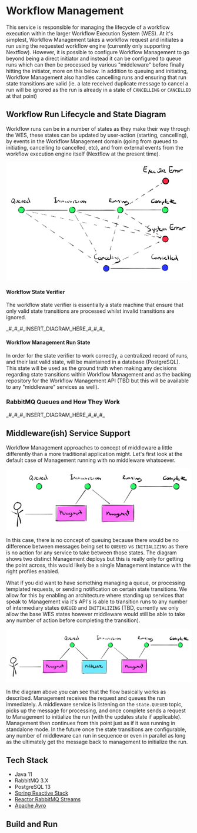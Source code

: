 # Workflow Management

This service is responsible for managing the lifecycle of a workflow execution within the larger Workflow Execution System (WES).
At it's simplest, Workflow Management takes a workflow request and initiates a run using the requested workflow engine (currently only supporting Nextflow).
However, it is possible to configure Workflow Management to go beyond being a direct initiator and instead it can be configured to queue runs
which can then be processed by various "middleware" before finally hitting the initiator, more on this below. In addition to queuing and initiating,
Workflow Management also handles cancelling runs and ensuring that run state transitions are valid (ie. a late received duplicate message to cancel a run
will be ignored as the run is already in a state of `CANCELLING` or `CANCELLED` at that point)

## Workflow Run Lifecycle and State Diagram

Workflow runs can be in a number of states as they make their way through the WES, these states can be updated by user-action (starting, cancelling),
by events in the Workflow Management domain (going from queued to initiating, cancelling to cancelled, etc), and from external events from the workflow
execution engine itself (Nextflow at the present time).

![WES States Diagram](docs/WES%20States%20and%20Transitions.png)

#### Workflow State Verifier

The workflow state verifier is essentially a state machine that ensure that only valid state transitions are processed whilst invalid transitions are ignored.

\_#\_#\_#\_INSERT_DIAGRAM_HERE\_#\_#\_#\_

#### Workflow Management Run State

In order for the state verifier to work correctly, a centralized record of runs, and their last valid state, will be maintained in a database (PostgreSQL).
This state will be used as the ground truth when making any decisions regarding state transitions within Workflow Management and as the backing repository
for the Workflow Management API (TBD but this will be available to any "middleware" services as well). 

### RabbitMQ Queues and How They Work

\_#\_#\_#\_INSERT_DIAGRAM_HERE\_#\_#\_#\_

## Middleware(ish) Service Support

Workflow Management approaches to concept of middleware a little differently than a more traditional application might. Let's first look at the default case of Management
running with no middleware whatsoever.

![Management - Standalone](docs/Managment%20Standalone.png)

In this case, there is no concept of queuing because there would be no difference between messages being set to `QUEUED` vs `INITIALIZING` as there is no action for any service to
take between those states. The diagram shows two distinct Management deploys but this is really only for getting the point across, this would likely be a single Management instance with
the right profiles enabled.

What if you did want to have something managing a queue, or processing templated requests, or sending notification on certain state transitions. We allow for this by enabling an
architecture where standing up services that speak to Management via it's API's is able to transition runs to any number of intermediary states `QUEUED` and `INITIALIZING`
(TBD, currently we only allow the base WES states however middleware would still be able to take any number of action before completing the transition).

![Management - Middleware(ish)](docs/Managment%20with%20Middleware.png)

In the diagram above you can see that the flow basically works as described. Management receives the request and queues the run immediately. A middleware service is listening on the `state.QUEUED` topic,
picks up the message for processing, and once complete sends a request to Management to initialize the run (with the updates state if applicable). Management then continues from this point just as if
it was running in standalone mode. In the future once the state transitions are configurable, any number of middleware can run in sequence or even in parallel as long as the ultimately get the message
back to management to initialize the run.  


## Tech Stack
- Java 11
- RabbitMQ 3.X
- PostgreSQL 13
- [Spring Reactive Stack](https://docs.spring.io/spring-framework/docs/current/reference/html/web-reactive.html)
- [Reactor RabbitMQ Streams](https://pivotal.github.io/reactor-rabbitmq-streams/docs/current/)
- [Apache Avro](https://avro.apache.org/)

## Build and Run
